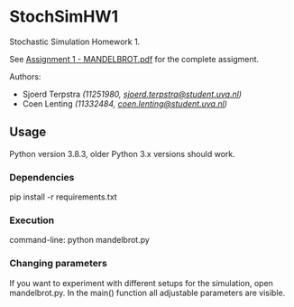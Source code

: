 # StochSimHW1
Stochastic Simulation Homework 1. </br>

See [Assignment 1 - MANDELBROT.pdf](https://github.com/sjoerd23/StochSimHW1/blob/main/Assignment%201%20-%20MANDELBROT.pdf) for the complete assigment.

Authors:
- Sjoerd Terpstra *(11251980, sjoerd.terpstra@student.uva.nl)*
- Coen Lenting *(11332484, coen.lenting@student.uva.nl)*

## Usage
Python version 3.8.3, older Python 3.x versions should work.

### Dependencies
pip install -r requirements.txt

### Execution
command-line: python mandelbrot.py

### Changing parameters
If you want to experiment with different setups for the simulation, open mandelbrot.py. In the main() function all adjustable parameters are visible.
